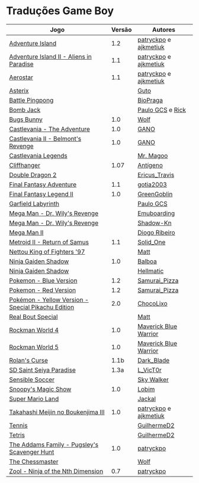 # Traduções Game Boy

| Jogo | Versão | Autores |
| ----------- | ----------- | ----------- |
| [Adventure Island](adventure-island_patryckpo-ajkmetiuk/) | 1.2 | [patryckpo](../../autores/patryckpo/) e [ajkmetiuk](../../autores/ajkmetiuk/) |
| [Adventure Island II - Aliens in Paradise](adventure-island-ii-aliens-in-paradise_patryckpo-ajkmetiuk/) | 1.1 | [patryckpo](../../autores/patryckpo/) e [ajkmetiuk](../../autores/ajkmetiuk/) |
| [Aerostar](aerostar_patryckpo-ajkmetiuk/) | 1.1 | [patryckpo](../../autores/patryckpo/) e [ajkmetiuk](../../autores/ajkmetiuk/) |
| [Asterix](asterix_guto/) |  | [Guto](../../autores/guto/) |
| [Battle Pingpong](battle-pingpong_biopraga/) |  | [BioPraga](../../autores/biopraga/) |
| [Bomb Jack](bomb-jack_paulo-gcs-rick/) |  | [Paulo GCS](../../autores/paulo-gcs/) e [Rick](../../autores/rick/) |
| [Bugs Bunny](bugs-bunny_wolf/) | 1.0 | [Wolf](../../autores/wolf/) |
| [Castlevania - The Adventure](castlevania-the-adventure_gano/) | 1.0 | [GANO](../../autores/gano/) |
| [Castlevania II - Belmont's Revenge](castlevania-ii-belmonts-revenge_gano/) | 1.0 | [GANO](../../autores/gano/) |
| [Castlevania Legends](castlevania-legends_mr-magoo/) |  | [Mr\. Magoo](../../autores/mr-magoo/) |
| [Cliffhanger](cliffhanger_antigeno/) | 1.07 | [Antígeno](../../autores/antigeno/) |
| [Double Dragon 2](double-dragon-2_ericus_travis/) |  | [Ericus\_Travis](../../autores/ericus_travis/) |
| [Final Fantasy Adventure](final-fantasy-adventure_gotia2003/) | 1.1 | [gotia2003](../../autores/gotia2003/) |
| [Final Fantasy Legend II](final-fantasy-legend-ii_greengoblin/) | 1.0 | [GreenGoblin](../../autores/greengoblin/) |
| [Garfield Labyrinth](garfield-labyrinth_paulo-gcs/) |  | [Paulo GCS](../../autores/paulo-gcs/) |
| [Mega Man - Dr. Wily's Revenge](mega-man-dr-wilys-revenge_emuboarding/) |  | [Emuboarding](../../autores/emuboarding/) |
| [Mega Man - Dr. Wily's Revenge](mega-man-dr-wilys-revenge_shadow-kn/) |  | [Shadow\-Kn](../../autores/shadow-kn/) |
| [Mega Man II](mega-man-ii_diogo-ribeiro/) |  | [Diogo Ribeiro](../../autores/diogo-ribeiro/) |
| [Metroid II - Return of Samus](metroid-ii-return-of-samus_solid_one/) | 1.1 | [Solid\_One](../../autores/solid_one/) |
| [Nettou King of Fighters '97](nettou-king-of-fighters-97_matt/) |  | [Matt](../../autores/matt/) |
| [Ninja Gaiden Shadow](ninja-gaiden-shadow_balboa/) | 1.0 | [Balboa](../../autores/balboa/) |
| [Ninja Gaiden Shadow](ninja-gaiden-shadow_hellmatic/) |  | [Hellmatic](../../autores/hellmatic/) |
| [Pokemon - Blue Version](pokemon-blue-version_samurai_pizza/) | 1.2 | [Samurai\_Pizza](../../autores/samurai_pizza/) |
| [Pokemon - Red Version](pokemon-red-version_samurai_pizza/) | 1.2 | [Samurai\_Pizza](../../autores/samurai_pizza/) |
| [Pokémon - Yellow Version - Special Pikachu Edition](pokemon-yellow-version-special-pikachu-edition_chocolixo/) | 2.0 | [ChocoLixo](../../autores/chocolixo/) |
| [Real Bout Special](real-bout-special_matt/) |  | [Matt](../../autores/matt/) |
| [Rockman World 4](rockman-world-4_maverick-blue-warrior/) | 1.0 | [Maverick Blue Warrior](../../autores/maverick-blue-warrior/) |
| [Rockman World 5](rockman-world-5_maverick-blue-warrior/) | 1.0 | [Maverick Blue Warrior](../../autores/maverick-blue-warrior/) |
| [Rolan's Curse](rolans-curse_dark_blade/) | 1.1b | [Dark\_Blade](../../autores/dark_blade/) |
| [SD Saint Seiya Paradise](sd-saint-seiya-paradise_l_vict0r/) | 1.3a | [L\_VicT0r](../../autores/l_vict0r/) |
| [Sensible Soccer](sensible-soccer_sky-walker/) |  | [Sky Walker](../../autores/sky-walker/) |
| [Snoopy's Magic Show](snoopys-magic-show_lobim/) | 1.0 | [Lobim](../../autores/lobim/) |
| [Super Mario Land](super-mario-land_jackal/) |  | [Jackal](../../autores/jackal/) |
| [Takahashi Meijin no Boukenjima III](takahashi-meijin-no-boukenjima-iii_patryckpo-ajkmetiuk/) | 1.0 | [patryckpo](../../autores/patryckpo/) e [ajkmetiuk](../../autores/ajkmetiuk/) |
| [Tennis](tennis_guilhermed2/) |  | [GuilhermeD2](../../autores/guilhermed2/) |
| [Tetris](tetris_guilhermed2/) |  | [GuilhermeD2](../../autores/guilhermed2/) |
| [The Addams Family - Pugsley's Scavenger Hunt](the-addams-family-pugsleys-scavenger-hunt_patryckpo/) | 1.0 | [patryckpo](../../autores/patryckpo/) |
| [The Chessmaster](the-chessmaster_wolf/) |  | [Wolf](../../autores/wolf/) |
| [Zool - Ninja of the Nth Dimension](zool-ninja-of-the-nth-dimension_patryckpo/) | 0.7 | [patryckpo](../../autores/patryckpo/) |